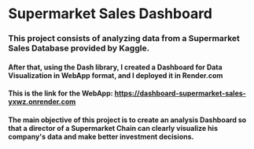 # Supermarket Sales Dashboard

 ### This project consists of analyzing data from a Supermarket Sales Database provided by Kaggle.
 #### After that, using the Dash library, I created a Dashboard for Data Visualization in WebApp format, and I deployed it in Render.com
 
 #### This is the link for the WebApp: https://dashboard-supermarket-sales-yxwz.onrender.com

 
#### The main objective of this project is to create an analysis Dashboard so that a director of a Supermarket Chain can clearly visualize his company's data and make better investment decisions. 
